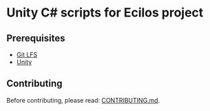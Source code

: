 # Unity C# scripts for Ecilos project

## Prerequisites

- [Git LFS][git-lfs]
- [Unity][unity-dl]

## Contributing

Before contributing, please read: [CONTRIBUTING.md](CONTRIBUTING.md).

<!-- Named links -->
[git-lfs]: https://docs.github.com/en/repositories/working-with-files/managing-large-files/installing-git-large-file-storage
[unity-dl]: https://unity.com/download
